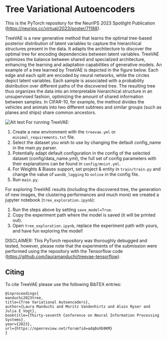 # Tree Variational Autoencoders
This is the PyTorch repository for the NeurIPS 2023 Spotlight Publication (https://neurips.cc/virtual/2023/poster/71188).

TreeVAE is a new generative method that learns the optimal tree-based posterior distribution of latent variables to capture the hierarchical structures present in the data. It adapts the architecture to discover the optimal tree for encoding dependencies between latent variables. TreeVAE optimizes the balance between shared and specialized architecture, enhancing the learning and adaptation capabilities of generative models. 
An example of a tree learned by TreeVAE is depicted in the figure below. Each edge and each split are encoded by neural networks, while the circles depict latent variables. Each sample is associated with a probability distribution over different paths of the discovered tree. The resulting tree thus organizes the data into an interpretable hierarchical structure in an unsupervised fashion, optimizing the amount of shared information between samples. In CIFAR-10, for example, the method divides the vehicles and animals into two different subtrees and similar groups (such as planes and ships) share common ancestors.

![Alt text](https://github.com/lauramanduchi/treevae/blob/main/treevae.png?raw=true)
For running TreeVAE:

1. Create a new environment with the ```treevae.yml``` or ```minimal_requirements.txt``` file.
2. Select the dataset you wish to use by changing the default config_name in the main.py parser. 
3. Potentially adapt default configuration in the config of the selected dataset (config/data_name.yml), the full set of config parameters with their explanations can be found in ```config/mnist.yml```.
4. For Weights & Biases support, set project & entity in ```train/train.py``` and change the value of ```wandb_logging``` to ```online``` in the config file.
5. Run ```main.py```.

For exploring TreeVAE results (including the discovered tree, the generation of new images, the clustering performances and much more) we created a jupyter notebook (```tree_exploration.ipynb```):
1. Run the steps above by setting ```save_model=True```.
2. Copy the experiment path where the model is saved (it will be printed out).
3. Open ```tree_exploration.ipynb```, replace the experiment path with yours, and have fun exploring the model!

DISCLAIMER: This PyTorch repository was thoroughly debugged and tested, however, please note that the experiments of the submission were performed using the repository with the Tensorflow code (https://github.com/lauramanduchi/treevae-tensorflow).

## Citing
To cite TreeVAE please use the following BibTEX entries:

```
@inproceedings{
manduchi2023tree,
title={Tree Variational Autoencoders},
author={Laura Manduchi and Moritz Vandenhirtz and Alain Ryser and Julia E Vogt},
booktitle={Thirty-seventh Conference on Neural Information Processing Systems},
year={2023},
url={https://openreview.net/forum?id=adq0oXb9KM}
}
```
